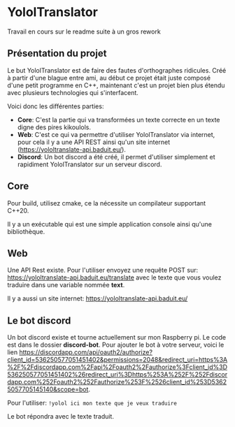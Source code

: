 # YololTranslator
Travail en cours sur le readme suite à un gros rework

## Présentation du projet
Le but YololTranslator est de faire des fautes d'orthographes ridicules. Créé à partir d'une blague entre ami, au début ce projet était juste composé d'une petit programme en C++, maintenant c'est un projet bien plus étendu avec plusieurs technologies qui s'interfacent.

Voici donc les différentes parties:
- __Core__: C'est la partie qui va transformées un texte correcte en un texte digne des pires kikoulols.
- __Web__: C'est ce qui va permettre d'utiliser YololTranslator via internet, pour cela il y a une API REST ainsi qu'un site internet (https://yololtranslate-api.baduit.eu/).
- __Discord__: Un bot discord a été créé, il permet d'utiliser simplement et rapidiment YololTranslator sur un serveur discord.

## Core
Pour build, utilisez cmake, ce la nécessite un compilateur supportant C++20.

Il y a un exécutable qui est une simple application console ainsi qu'une bibliothèque.

## Web
Une API Rest existe. Pour l'utiliser envoyez une requête POST sur: https://yololtranslate-api.baduit.eu/translate avec le texte que vous voulez traduire dans une variable nommée __text__.

Il y a aussi un site internet: https://yololtranslate-api.baduit.eu/

## Le bot discord
Un bot discord existe et tourne actuellement sur mon Raspberry pi. Le code est dans le dossier __discord-bot__. Pour ajouter le bot à votre serveur, voici le lien https://discordapp.com/api/oauth2/authorize?client_id=536250577051451402&permissions=2048&redirect_uri=https%3A%2F%2Fdiscordapp.com%2Fapi%2Foauth2%2Fauthorize%3Fclient_id%3D536250577051451402%26redirect_uri%3Dhttps%253A%252F%252Fdiscordapp.com%252Foauth2%252Fauthorize%253F%2526client_id%253D53625057705145140&scope=bot.

Pour l'utiliser:
`!yolol ici mon texte que je veux traduire`

Le bot répondra avec le texte traduit.

